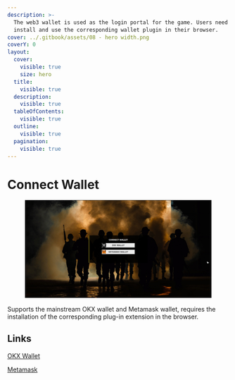 ```yaml
---
description: >-
  The web3 wallet is used as the login portal for the game. Users need to
  install and use the corresponding wallet plugin in their browser.
cover: ../.gitbook/assets/08 - hero width.png
coverY: 0
layout:
  cover:
    visible: true
    size: hero
  title:
    visible: true
  description:
    visible: true
  tableOfContents:
    visible: true
  outline:
    visible: true
  pagination:
    visible: true
---
```


# Connect Wallet

<figure><img src="../.gitbook/assets/conn-wallet.png" alt=""><figcaption></figcaption></figure>

Supports the mainstream OKX wallet and Metamask wallet, requires the installation of the corresponding plug-in extension in the browser.

## Links

[OKX Wallet](https://www.okx.com/web3) &#x20;

[Metamask](https://metamask.io/download/)&#x20;
